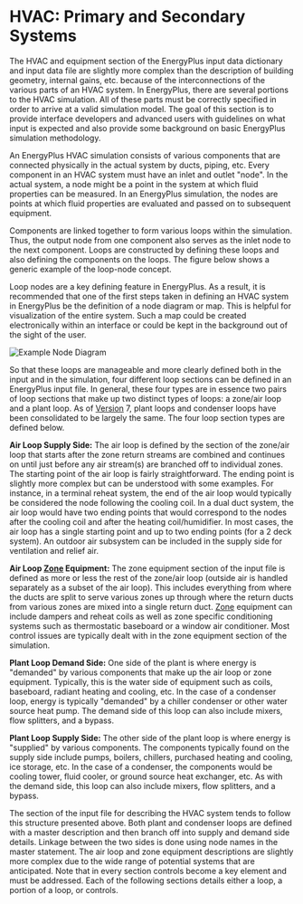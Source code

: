 # HVAC: Primary and Secondary Systems

The HVAC and equipment section of the EnergyPlus input data dictionary and input data file are slightly more complex than the description of building geometry, internal gains, etc. because of the interconnections of the various parts of an HVAC system. In EnergyPlus, there are several portions to the HVAC simulation. All of these parts must be correctly specified in order to arrive at a valid simulation model. The goal of this section is to provide interface developers and advanced users with guidelines on what input is expected and also provide some background on basic EnergyPlus simulation methodology.

An EnergyPlus HVAC simulation consists of various components that are connected physically in the actual system by ducts, piping, etc. Every component in an HVAC system must have an inlet and outlet "node". In the actual system, a node might be a point in the system at which fluid properties can be measured. In an EnergyPlus simulation, the nodes are points at which fluid properties are evaluated and passed on to subsequent equipment.

Components are linked together to form various loops within the simulation. Thus, the output node from one component also serves as the inlet node to the next component. Loops are constructed by defining these loops and also defining the components on the loops. The figure below shows a generic example of the loop-node concept.

Loop nodes are a key defining feature in EnergyPlus. As a result, it is recommended that one of the first steps taken in defining an HVAC system in EnergyPlus be the definition of a node diagram or map. This is helpful for visualization of the entire system. Such a map could be created electronically within an interface or could be kept in the background out of the sight of the user.

![Example Node Diagram](media/example-node-diagram.png)


So that these loops are manageable and more clearly defined both in the input and in the simulation, four different loop sections can be defined in an EnergyPlus input file. In general, these four types are in essence two pairs of loop sections that make up  two distinct types of loops: a zone/air loop and a plant loop. As of [Version](#version) 7, plant loops and condenser loops have been consolidated to be largely the same. The four loop section types are defined below.

**Air Loop Supply Side:**  The air loop is defined by the section of the zone/air loop that starts after the zone return streams are combined and continues on until just before any air stream(s) are branched off to individual zones. The starting point of the air loop is fairly straightforward. The ending point is slightly more complex but can be understood with some examples. For instance, in a terminal reheat system, the end of the air loop would typically be considered the node following the cooling coil. In a dual duct system, the air loop would have two ending points that would correspond to the nodes after the cooling coil and after the heating coil/humidifier. In most cases, the air loop has a single starting point and up to two ending points (for a 2 deck system).  An outdoor air subsystem can be included in the supply side for ventilation and relief air.

**Air Loop [Zone](#zone) Equipment:**  The zone equipment section of the input file is defined as more or less the rest of the zone/air loop (outside air is handled separately as a subset of the air loop). This includes everything from where the ducts are split to serve various zones up through where the return ducts from various zones are mixed into a single return duct. [Zone](#zone) equipment can include dampers and reheat coils as well as zone specific conditioning systems such as thermostatic baseboard or a window air conditioner. Most control issues are typically dealt with in the zone equipment section of the simulation.

**Plant Loop Demand Side:**  One side of the plant is where energy is "demanded" by various components that make up the air loop or zone equipment. Typically, this is the water side of equipment such as coils, baseboard, radiant heating and cooling, etc. In the case of a condenser loop, energy is typically "demanded" by a chiller condenser or other water source heat pump. The demand side of this loop can also include mixers, flow splitters, and a bypass.

**Plant Loop Supply Side:**  The other side of the plant loop is where energy is "supplied" by various components. The components typically found on the supply side include pumps, boilers, chillers, purchased heating and cooling, ice storage, etc. In the case of a condenser, the components would be cooling tower, fluid cooler, or ground source heat exchanger, etc.  As with the demand side, this loop can also include mixers, flow splitters, and a bypass.

The section of the input file for describing the HVAC system tends to follow this structure presented above. Both plant and condenser loops are defined with a master description and then branch off into supply and demand side details. Linkage between the two sides is done using node names in the master statement. The air loop and zone equipment descriptions are slightly more complex due to the wide range of potential systems that are anticipated. Note that in every section controls become a key element and must be addressed. Each of the following sections details either a loop, a portion of a loop, or controls.